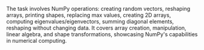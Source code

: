 The task involves NumPy operations: creating random vectors, reshaping arrays, printing shapes, replacing max values, creating 2D arrays, computing eigenvalues/eigenvectors, summing diagonal elements, reshaping without changing data. It covers array creation, manipulation, linear algebra, and shape transformations, showcasing NumPy's capabilities in numerical computing.
